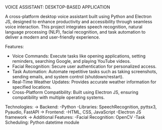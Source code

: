 VOICE ASSISTANT: DESKTOP-BASED APPLICATION

A cross-platform desktop voice assistant built using Python and Electron JS, designed to enhance productivity and accessibility through seamless voice interaction. This project integrates speech recognition, natural language processing (NLP), facial recognition, and 
task automation to deliver a modern and user-friendly experience.

Features: 
  - Voice Commands: Execute tasks like opening applications, setting reminders, searching Google, and playing YouTube videos.
  - Facial Recognition: Secure user authentication for personalized access.
  - Task Automation: Automate repetitive tasks such as taking screenshots, sending emails, and system control (shutdown/restart).
  - Real-Time Weather Updates: Provides accurate weather information for specified locations.
  - Cross-Platform Compatibility: Built using Electron JS, ensuring compatibility with multiple operating systems.

Technologies: 
  -> Backend:
          -Python
          -Libraries: SpeechRecognition, pyttsx3, Pyaudio, FastAPI
  -> Frontend:
          -HTML, CSS, JavaScript
          -Electron JS framework
  -> Additional Features:
          -Facial Recognition: OpenCV
          -Task Scheduling: Python datetime module




